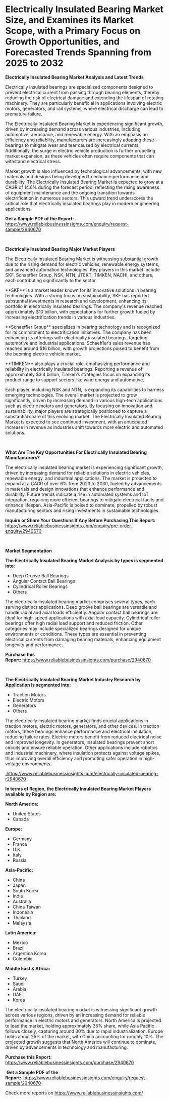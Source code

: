 <p><h1>Electrically Insulated Bearing Market Size, and Examines its Market Scope, with a Primary Focus on Growth Opportunities, and Forecasted Trends Spanning from 2025 to 2032</h1></p><p><strong>Electrically Insulated Bearing Market Analysis and Latest Trends</strong></p>
<p><p>Electrically insulated bearings are specialized components designed to prevent electrical current from passing through bearing elements, thereby reducing the risk of electrical damage and extending the lifespan of rotating machinery. They are particularly beneficial in applications involving electric motors, generators, and rail systems, where electrical discharge can lead to premature failure.</p><p>The Electrically Insulated Bearing Market is experiencing significant growth, driven by increasing demand across various industries, including automotive, aerospace, and renewable energy. With an emphasis on efficiency and reliability, manufacturers are increasingly adopting these bearings to mitigate wear and tear caused by electrical currents. Additionally, the surge in electric vehicle production is further propelling market expansion, as these vehicles often require components that can withstand electrical stress.</p><p>Market growth is also influenced by technological advancements, with new materials and designs being developed to enhance performance and durability. The Electrically Insulated Bearing Market is expected to grow at a CAGR of 14.6% during the forecast period, reflecting the rising awareness of equipment maintenance and the ongoing transition towards electrification in numerous sectors. This upward trend underscores the critical role that electrically insulated bearings play in modern engineering applications.</p></p>
<p><strong>Get a Sample PDF of the Report:&nbsp;</strong> <a href="https://www.reliablebusinessinsights.com/enquiry/request-sample/2940670?utm_campaign=3206&utm_medium=2&utm_source=Github&utm_content=ia&utm_term=15032025&utm_id=electrically-insulated-bearing">https://www.reliablebusinessinsights.com/enquiry/request-sample/2940670</a></p>
<p>&nbsp;</p>
<p><strong>Electrically Insulated Bearing Major Market Players</strong></p>
<p><p>The Electrically Insulated Bearing Market is witnessing substantial growth due to the rising demand for electric vehicles, renewable energy systems, and advanced automation technologies. Key players in this market include SKF, Schaeffler Group, NSK, NTN, JTEKT, TIMKEN, NACHI, and others, each contributing significantly to the sector.</p><p>**SKF** is a market leader known for its innovative solutions in bearing technologies. With a strong focus on sustainability, SKF has reported substantial investments in research and development, enhancing its portfolio in electrically insulated bearings. The company's revenue reached approximately $10 billion, with expectations for further growth fueled by increasing electrification trends in various industries.</p><p>**Schaeffler Group** specializes in bearing technology and is recognized for its commitment to electrification initiatives. The company has been enhancing its offerings with electrically insulated bearings, targeting automotive and industrial applications. Schaeffler’s sales revenue has reached around $16 billion, with growth projections poised to benefit from the booming electric vehicle market.</p><p>**TIMKEN** also plays a crucial role, emphasizing performance and reliability in electrically insulated bearings. Reporting a revenue of approximately $3.4 billion, Timken’s strategies focus on expanding its product range to support sectors like wind energy and automotive.</p><p>Each player, including NSK and NTN, is expanding its capabilities to harness emerging technologies. The overall market is projected to grow significantly, driven by increasing demand in various high-tech applications such as electric motors and generators. By focusing on innovation and sustainability, major players are strategically positioned to capture a substantial share of this evolving market. The Electrically Insulated Bearing Market is expected to see continued investment, with an anticipated increase in revenue as industries shift towards more electric and automated solutions.</p></p>
<p>&nbsp;</p>
<p><strong>What Are The Key Opportunities For Electrically Insulated Bearing Manufacturers?</strong></p>
<p><p>The electrically insulated bearing market is experiencing significant growth, driven by increasing demand for reliable solutions in electric vehicles, renewable energy, and industrial applications. The market is projected to expand at a CAGR of over 6% from 2023 to 2030, fueled by advancements in materials and design innovations that enhance performance and durability. Future trends indicate a rise in automated systems and IoT integration, requiring more efficient bearings to mitigate electrical faults and enhance lifespan. Asia-Pacific is poised to dominate, propelled by robust manufacturing sectors and rising investments in sustainable technologies.</p></p>
<p><strong>Inquire or Share Your Questions If Any Before Purchasing This Report:</strong> <a href="https://www.reliablebusinessinsights.com/enquiry/pre-order-enquiry/2940670?utm_campaign=3206&utm_medium=2&utm_source=Github&utm_content=ia&utm_term=15032025&utm_id=electrically-insulated-bearing">https://www.reliablebusinessinsights.com/enquiry/pre-order-enquiry/2940670</a></p>
<p>&nbsp;</p>
<p><strong>Market Segmentation</strong></p>
<p><strong>The Electrically Insulated Bearing Market Analysis by types is segmented into:</strong></p>
<p><ul><li>Deep Groove Ball Bearings</li><li>Angular Contact Ball Bearings</li><li>Cylindrical Roller Bearings</li><li>Others</li></ul></p>
<p><p>The electrically insulated bearing market comprises several types, each serving distinct applications. Deep groove ball bearings are versatile and handle radial and axial loads efficiently. Angular contact ball bearings are ideal for high-speed applications with axial load capacity. Cylindrical roller bearings offer high radial load support and reduced friction. Other categories may include specialized bearings designed for unique environments or conditions. These types are essential in preventing electrical currents from damaging bearing materials, enhancing equipment longevity and performance.</p></p>
<p><strong>Purchase this Report:&nbsp;</strong><a href="https://www.reliablebusinessinsights.com/purchase/2940670?utm_campaign=3206&utm_medium=2&utm_source=Github&utm_content=ia&utm_term=15032025&utm_id=electrically-insulated-bearing">https://www.reliablebusinessinsights.com/purchase/2940670</a></p>
<p>&nbsp;</p>
<p><strong>The Electrically Insulated Bearing Market Industry Research by Application is segmented into:</strong></p>
<p><ul><li>Traction Motors</li><li>Electric Motors</li><li>Generators</li><li>Others</li></ul></p>
<p><p>The electrically insulated bearing market finds crucial applications in traction motors, electric motors, generators, and other devices. In traction motors, these bearings enhance performance and electrical insulation, reducing failure rates. Electric motors benefit from reduced electrical noise and improved longevity. In generators, insulated bearings prevent short circuits and ensure reliable operation. Other applications include robotics and industrial machinery, where insulation protects against voltage spikes, thus improving overall efficiency and promoting safer operation in high-voltage environments.</p></p>
<p><a href="https://www.reliablebusinessinsights.com/electrically-insulated-bearing-r2940670?utm_campaign=3206&utm_medium=2&utm_source=Github&utm_content=ia&utm_term=15032025&utm_id=electrically-insulated-bearing">&nbsp;https://www.reliablebusinessinsights.com/electrically-insulated-bearing-r2940670</a></p>
<p><strong>In terms of Region, the Electrically Insulated Bearing Market Players available by Region are:</strong></p>
<p>
    <p> <strong> North America: </strong>
        <ul>
            <li>United States</li>
            <li>Canada</li>
        </ul>
        </p> 
    <p> <strong> Europe: </strong>
        <ul>
            <li>Germany</li>
            <li>France</li>
            <li>U.K.</li>
            <li>Italy</li>
            <li>Russia</li>
        </ul>
        </p> 
    <p> <strong> Asia-Pacific: </strong>
        <ul>
            <li>China</li>
            <li>Japan</li>
            <li>South Korea</li>
            <li>India</li>
            <li>Australia</li>
            <li>China Taiwan</li>
            <li>Indonesia</li>
            <li>Thailand</li>
            <li>Malaysia</li>
        </ul>
        </p> 
    <p> <strong> Latin America: </strong>
        <ul>
            <li>Mexico</li>
            <li>Brazil</li>
            <li>Argentina Korea</li>
            <li>Colombia</li>
        </ul>
        </p> 
    <p> <strong> Middle East & Africa: </strong>
        <ul>
            <li>Turkey</li>
            <li>Saudi</li>
            <li>Arabia</li>
            <li>UAE</li>
            <li>Korea</li>
        </ul>
    </p>
    </p>
<p><p>The electrically insulated bearing market is witnessing significant growth across various regions, driven by an increasing demand for reliable performance in electric motors and generators. North America is projected to lead the market, holding approximately 35% share, while Asia Pacific follows closely, capturing around 30% due to rapid industrialization. Europe holds about 25% of the market, with China accounting for roughly 10%. The projected growth suggests that North America will continue to dominate, driven by advancements in technology and manufacturing.</p></p>
<p><strong>Purchase this Report: </strong><a href="https://www.reliablebusinessinsights.com/purchase/2940670?utm_campaign=3206&utm_medium=2&utm_source=Github&utm_content=ia&utm_term=15032025&utm_id=electrically-insulated-bearing">https://www.reliablebusinessinsights.com/purchase/2940670</a></p>
<p>&nbsp;<strong>Get a Sample PDF of the Report:&nbsp;&nbsp;</strong><a href="https://www.reliablebusinessinsights.com/enquiry/request-sample/2940670?utm_campaign=3206&utm_medium=2&utm_source=Github&utm_content=ia&utm_term=15032025&utm_id=electrically-insulated-bearing">https://www.reliablebusinessinsights.com/enquiry/request-sample/2940670</a></p>
<p><strong></strong></p>
<p>Check more reports on <a href="https://www.reliablebusinessinsights.com/?utm_campaign=3206&utm_medium=2&utm_source=Github&utm_content=ia&utm_term=15032025&utm_id=electrically-insulated-bearing">https://www.reliablebusinessinsights.com/</a></p>